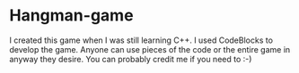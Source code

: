 # Hangman-game
I created this game when I was still learning C++. I used CodeBlocks to develop the game. Anyone can use pieces of the code or the entire game in anyway they desire. You can probably credit me if you need to :-)
